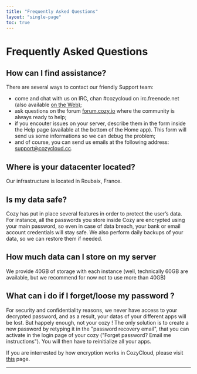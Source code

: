```yaml
---
title: "Frequently Asked Questions"
layout: "single-page"
toc: true
---
```


# Frequently Asked Questions

## How can I find assistance?

There are several ways to contact our friendly Support team:
 - come and chat with us on IRC, chan #cozycloud on irc.freenode.net (also available [on the Web](https://webchat.freenode.net/?channels=cozycloud));
 - ask questions on the forum [forum.cozy.io](https://forum.cozy.io/) where the community is always ready to help;
 - if you encouter issues on your server, describe them in the form inside the Help page (available at the bottom of the Home app). This form will send us some informations so we can debug the problem;
 - and of course, you can send us emails at the following address: support@cozycloud.cc.


## Where is your datacenter located?

Our infrastructure is located in Roubaix, France.


## Is my data safe?

Cozy has put in place several features in order to protect the user’s data. For instance, all the passwords you store inside Cozy are encrypted using your main password, so even in case of data breach, your bank or email account credentials will stay safe.
We also perform daily backups of your data, so we can restore them if needed.


## How much data can I store on my server

We provide 40GB of storage with each instance (well, technically 60GB are available, but we recommend for now not to use more than 40GB)

## What can i do if I forget/loose my password ?

For security and confidentiality reasons, we never have access to your decrypted password, and as a result, your datas of your different apps will be lost. But happely enough, not your cozy ! The only solution is to create a new password by retyping it in the "password recovery email", that you can activate in the login page of your cozy ("Forget password? Email me instructions"). You will then have to reinitialize all your apps.

If you are interrested by how encryption works in CozyCloud, please visit [this](https://cozy.io/en/hack/cookbooks/encryption.html) page. 

---
